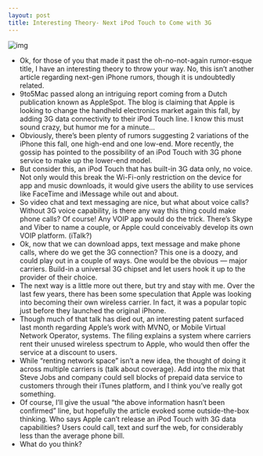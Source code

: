 ```yaml
---
layout: post
title: Interesting Theory- Next iPod Touch to Come with 3G
---
```

![img](http://media.idownloadblog.com/wp-content/uploads/2011/07/ipod-touch.jpg)
* Ok, for those of you that made it past the oh-no-not-again rumor-esque title, I have an interesting theory to throw your way. No, this isn’t another article regarding next-gen iPhone rumors, though it is undoubtedly related.
* 9to5Mac passed along an intriguing report coming from a Dutch publication known as AppleSpot. The blog is claiming that Apple is looking to change the handheld electronics market again this fall, by adding 3G data connectivity to their iPod Touch line. I know this must sound crazy, but humor me for a minute…
* Obviously, there’s been plenty of rumors suggesting 2 variations of the iPhone this fall, one high-end and one low-end. More recently, the gossip has pointed to the possibility of an iPod Touch with 3G phone service to make up the lower-end model.
* But consider this, an iPod Touch that has built-in 3G data only, no voice. Not only would this break the Wi-Fi-only restriction on the device for app and music downloads, it would give users the ability to use services like FaceTime and iMessage while out and about.
* So video chat and text messaging are nice, but what about voice calls? Without 3G voice capability, is there any way this thing could make phone calls? Of course! Any VOIP app would do the trick. There’s Skype and Viber to name a couple, or Apple could conceivably develop its own VOIP platform. (iTalk?)
* Ok, now that we can download apps, text message and make phone calls, where do we get the 3G connection? This one is a doozy, and could play out in a couple of ways. One would be the obvious — major carriers. Build-in a universal 3G chipset and let users hook it up to the provider of their choice.
* The next way is a little more out there, but try and stay with me. Over the last few years, there has been some speculation that Apple was looking into becoming their own wireless carrier. In fact, it was a popular topic just before they launched the original iPhone.
* Though much of that talk has died out, an interesting patent surfaced last month regarding Apple’s work with MVNO, or Mobile Virtual Network Operator, systems. The filing explains a system where carriers rent their unused wireless spectrum to Apple, who would then offer the service at a discount to users.
* While “renting network space” isn’t a new idea, the thought of doing it across multiple carriers is (talk about coverage). Add into the mix that Steve Jobs and company could sell blocks of prepaid data service to customers through their iTunes platform, and I think you’ve really got something.
* Of course, I’ll give the usual “the above information hasn’t been confirmed” line, but hopefully the article evoked some outside-the-box thinking. Who says Apple can’t release an iPod Touch with 3G data capabilities? Users could call, text and surf the web, for considerably less than the average phone bill.
* What do you think?

